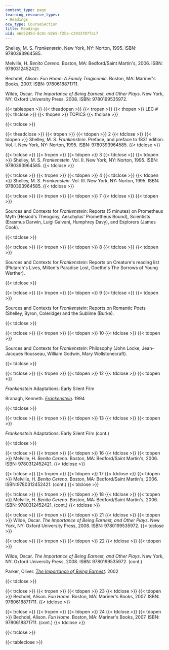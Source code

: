```yaml
---
content_type: page
learning_resource_types:
- Readings
ocw_type: CourseSection
title: Readings
uid: e6d5245d-dc0c-02e9-f2ba-c2933707fa17
---
```


Shelley, M. S. _Frankenstein_. New York, NY: Norton, 1995. ISBN: 9780393964585.

Melville, H. _Benito Cereno_. Boston, MA: Bedford/Saint Martin's, 2006. ISBN: 9780312452421.

Bechdel, Alison. _Fun Home: A Family Tragicomic_. Boston, MA: Mariner's Books, 2007. ISBN: 9780618871711.

Wilde, Oscar. _The Importance of Being Earnest, and Other Plays_. New York, NY: Oxford University Press, 2008. ISBN: 9780199535972.

{{< tableopen >}}
{{< theadopen >}}
{{< tropen >}}
{{< thopen >}}
LEC #
{{< thclose >}}
{{< thopen >}}
TOPICS
{{< thclose >}}

{{< trclose >}}

{{< theadclose >}}
{{< tropen >}}
{{< tdopen >}}
2
{{< tdclose >}}
{{< tdopen >}}
Shelley, M. S. _Frankenstein_. Preface, and preface to 1831 edition. Vol. I. New York, NY: Norton, 1995. ISBN: 9780393964585.
{{< tdclose >}}

{{< trclose >}}
{{< tropen >}}
{{< tdopen >}}
3
{{< tdclose >}}
{{< tdopen >}}
Shelley, M. S. _Frankenstein_. Vol. II. New York, NY: Norton, 1995. ISBN: 9780393964585.
{{< tdclose >}}

{{< trclose >}}
{{< tropen >}}
{{< tdopen >}}
4
{{< tdclose >}}
{{< tdopen >}}
Shelley, M. S. _Frankenstein_. Vol. III. New York, NY: Norton, 1995. ISBN: 9780393964585.
{{< tdclose >}}

{{< trclose >}}
{{< tropen >}}
{{< tdopen >}}
7
{{< tdclose >}}
{{< tdopen >}}


Sources and Contexts for _Frankenstein_: Reports (5 minutes) on Prometheus Myth (Hesiod's Theogony, Aeschylus' Prometheus Bound), Scientists (Erasmus Darwin, Luigi Galvani, Humphrey Davy), and Explorers (James Cook).


{{< tdclose >}}

{{< trclose >}}
{{< tropen >}}
{{< tdopen >}}
8
{{< tdclose >}}
{{< tdopen >}}


Sources and Contexts for _Frankenstein_: Reports on Creature's reading list (Plutarch's Lives, Milton's Paradise Lost, Goethe's The Sorrows of Young Werther).


{{< tdclose >}}

{{< trclose >}}
{{< tropen >}}
{{< tdopen >}}
9
{{< tdclose >}}
{{< tdopen >}}


Sources and Contexts for _Frankenstein_: Reports on Romantic Poets (Shelley, Byron, Coleridge) and the Sublime (Burke).


{{< tdclose >}}

{{< trclose >}}
{{< tropen >}}
{{< tdopen >}}
10
{{< tdclose >}}
{{< tdopen >}}


Sources and Contexts for _Frankenstein_: Philosophy (John Locke, Jean-Jacques Rousseau, William Godwin, Mary Wollstonecraft).


{{< tdclose >}}

{{< trclose >}}
{{< tropen >}}
{{< tdopen >}}
12
{{< tdclose >}}
{{< tdopen >}}


_Frankenstein_ Adaptations: Early Silent Film

Branagh, Kenneth. [_Frankenstein_](http://www.imdb.com/title/tt0109836/). 1994


{{< tdclose >}}

{{< trclose >}}
{{< tropen >}}
{{< tdopen >}}
13
{{< tdclose >}}
{{< tdopen >}}


_Frankenstein_ Adaptations: Early Silent Film (cont.)


{{< tdclose >}}

{{< trclose >}}
{{< tropen >}}
{{< tdopen >}}
16
{{< tdclose >}}
{{< tdopen >}}
Melville, H. _Benito Cereno_. Boston, MA: Bedford/Saint Martin's, 2006. ISBN: 9780312452421.
{{< tdclose >}}

{{< trclose >}}
{{< tropen >}}
{{< tdopen >}}
17
{{< tdclose >}}
{{< tdopen >}}
Melville, H. _Benito Cereno_. Boston, MA: Bedford/Saint Martin's, 2006. ISBN:9780312452421. (cont.)
{{< tdclose >}}

{{< trclose >}}
{{< tropen >}}
{{< tdopen >}}
18
{{< tdclose >}}
{{< tdopen >}}
Melville, H. _Benito Cereno_. Boston, MA: Bedford/Saint Martin's, 2006. ISBN: 9780312452421. (cont.)
{{< tdclose >}}

{{< trclose >}}
{{< tropen >}}
{{< tdopen >}}
21
{{< tdclose >}}
{{< tdopen >}}
Wilde, Oscar. _The Importance of Being Earnest, and Other Plays_. New York, NY: Oxford University Press, 2008. ISBN: 9780199535972.
{{< tdclose >}}

{{< trclose >}}
{{< tropen >}}
{{< tdopen >}}
22
{{< tdclose >}}
{{< tdopen >}}


Wilde, Oscar. _The Importance of Being Earnest, and Other Plays_. New York, NY: Oxford University Press, 2008. ISBN: 9780199535972. (cont.)

Parker, Oliver. [_The Importance of Being Earnest_](http://www.imdb.com/title/tt0278500/). 2002


{{< tdclose >}}

{{< trclose >}}
{{< tropen >}}
{{< tdopen >}}
23
{{< tdclose >}}
{{< tdopen >}}
Bechdel, Alison. _Fun Home_. Boston, MA: Mariner's Books, 2007. ISBN: 9780618871711.
{{< tdclose >}}

{{< trclose >}}
{{< tropen >}}
{{< tdopen >}}
24
{{< tdclose >}}
{{< tdopen >}}
Bechdel, Alison. _Fun Home_. Boston, MA: Mariner's Books, 2007. ISBN: 9780618871711. (cont.)
{{< tdclose >}}

{{< trclose >}}

{{< tableclose >}}